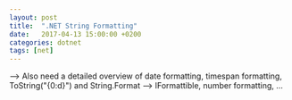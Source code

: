 ```yaml
---
layout: post
title:  ".NET String Formatting"
date:   2017-04-13 15:00:00 +0200
categories: dotnet
tags: [net]
---
```



--> Also need a detailed overview of date formatting, timespan formatting, ToString("{0:d}") and String.Format
--> IFormattible, number formatting, ...